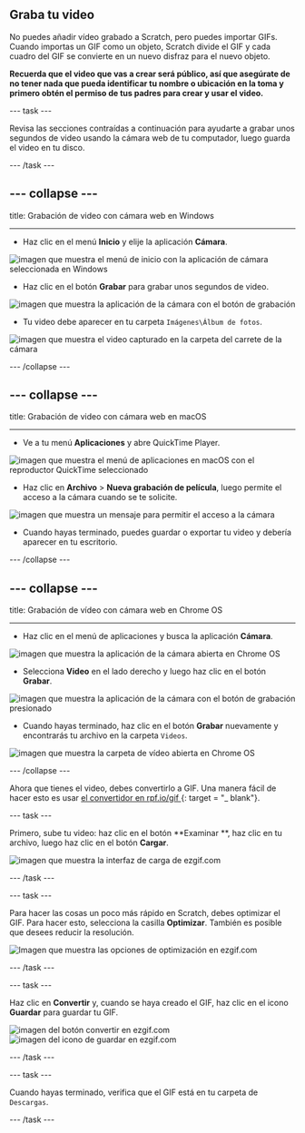 ## Graba tu video

No puedes añadir vídeo grabado a Scratch, pero puedes importar GIFs. Cuando importas un GIF como un objeto, Scratch divide el GIF y cada cuadro del GIF se convierte en un nuevo disfraz para el nuevo objeto.

**Recuerda que el video que vas a crear será público, así que asegúrate de no tener nada que pueda identificar tu nombre o ubicación en la toma y primero obtén el permiso de tus padres para crear y usar el video.**

--- task ---

Revisa las secciones contraídas a continuación para ayudarte a grabar unos segundos de video usando la cámara web de tu computador, luego guarda el video en tu disco.

--- /task ---

--- collapse ---
---

title: Grabación de video con cámara web en Windows

---
- Haz clic en el menú **Inicio** y elije la aplicación **Cámara**.

![imagen que muestra el menú de inicio con la aplicación de cámara seleccionada en Windows](images/camera-app.png)

- Haz clic en el botón **Grabar** para grabar unos segundos de video.

![imagen que muestra la aplicación de la cámara con el botón de grabación](images/record-win.png)

- Tu video debe aparecer en tu carpeta `Imágenes\Álbum de fotos`.

![imagen que muestra el video capturado en la carpeta del carrete de la cámara](images/camera-roll.png)


--- /collapse ---

--- collapse ---
---

title: Grabación de video con cámara web en macOS

---
- Ve a tu menú **Aplicaciones** y abre QuickTime Player.

![imagen que muestra el menú de aplicaciones en macOS con el reproductor QuickTime seleccionado](images/quicktime.png)

- Haz clic en **Archivo** > **Nueva grabación de película**, luego permite el acceso a la cámara cuando se te solicite.

![imagen que muestra un mensaje para permitir el acceso a la cámara](images/allow_cam_macOS.png)

- Cuando hayas terminado, puedes guardar o exportar tu video y debería aparecer en tu escritorio.


--- /collapse ---

--- collapse ---
---

title: Grabación de vídeo con cámara web en Chrome OS

---

- Haz clic en el menú de aplicaciones y busca la aplicación **Cámara**.

![imagen que muestra la aplicación de la cámara abierta en Chrome OS](images/opencamera.png)

- Selecciona **Video** en el lado derecho y luego haz clic en el botón **Grabar**.

![imagen que muestra la aplicación de la cámara con el botón de grabación presionado](images/hitrecord.png)

- Cuando hayas terminado, haz clic en el botón **Grabar** nuevamente y encontrarás tu archivo en la carpeta `Videos`.

![imagen que muestra la carpeta de vídeo abierta en Chrome OS](images/videosfolder.png)

--- /collapse ---

Ahora que tienes el video, debes convertirlo a GIF. Una manera fácil de hacer esto es usar [ el convertidor en rpf.io/gif ](https://rpf.io/gif) {: target = "_ blank"}.

--- task ---

Primero, sube tu video: haz clic en el botón **Examinar **, haz clic en tu archivo, luego haz clic en el botón **Cargar**.

![imagen que muestra la interfaz de carga de ezgif.com](images/ezgif-upload.png)

--- /task ---

--- task ---

Para hacer las cosas un poco más rápido en Scratch, debes optimizar el GIF. Para hacer esto, selecciona la casilla **Optimizar**. También es posible que desees reducir la resolución.

![Imagen que muestra las opciones de optimización en ezgif.com](images/optimise-gif.png)

--- /task ---

--- task ---

Haz clic en **Convertir** y, cuando se haya creado el GIF, haz clic en el icono **Guardar** para guardar tu GIF.

![imagen del botón convertir en ezgif.com](images/convert_btn.png) ![imagen del icono de guardar en ezgif.com](images/save_icon.png)

--- /task ---


--- task ---

Cuando hayas terminado, verifica que el GIF está en tu carpeta de ` Descargas`.

--- /task ---




